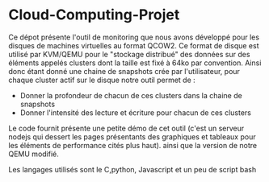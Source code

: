 # Cloud-Computing-Projet
Ce dépot présente l'outil de monitoring que nous avons développé pour les disques de machines virtuelles au format QCOW2. Ce format de disque est utilisé par KVM/QEMU pour le "stockage distribué" des données  sur des éléments appelés clusters dont la taille est fixé à 64ko par convention. Ainsi donc étant donné une chaine de snapshots crée par l'utilisateur, pour chaque cluster actif sur le disque notre outil permet de :
- Donner la profondeur de chacun de ces clusters dans la chaine de snapshots
-  Donner l'intensité des lecture et écriture pour chacun de ces clusters

Le code fournit présente une petite démo de cet outil (c'est un serveur nodejs qui dessert les pages présentants des graphiques et tableaux pour les éléments de performance cités plus haut).  ainsi que la version de notre QEMU modifié.

Les langages utilisés sont le C,python, Javascript et un peu de script bash
